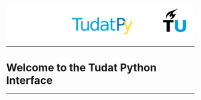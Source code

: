 
![alt text](./docs/_static/tudatPy2.png)

***************************************
# Welcome to the Tudat Python Interface
***************************************

